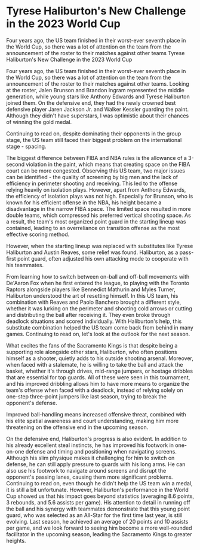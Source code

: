 #  Tyrese Haliburton's New Challenge in the 2023 World Cup

Four years ago, the US team finished in their worst-ever seventh place in the World Cup, so there was a lot of attention on the team from the announcement of the roster to their matches against other teams 
  Tyrese Haliburton's New Challenge in the 2023 World Cup

Four years ago, the US team finished in their worst-ever seventh place in the World Cup, so there was a lot of attention on the team from the announcement of the roster to their matches against other teams. Looking at the roster, Jalen Brunson and Brandon Ingram represented the middle generation, while young stars like Anthony Edwards and Tyrese Haliburton joined them. On the defensive end, they had the newly crowned best defensive player Jaren Jackson Jr. and Walker Kessler guarding the paint. Although they didn't have superstars, I was optimistic about their chances of winning the gold medal.

Continuing to read on, despite dominating their opponents in the group stage, the US team still faced their biggest problem on the international stage - spacing.

The biggest difference between FIBA and NBA rules is the allowance of a 3-second violation in the paint, which means that creating space on the FIBA court can be more congested. Observing this US team, two major issues can be identified - the quality of screening by big men and the lack of efficiency in perimeter shooting and receiving. This led to the offense relying heavily on isolation plays. However, apart from Anthony Edwards, the efficiency of isolation plays was not high. Especially for Brunson, who is known for his efficient offense in the NBA, his height became a disadvantage in the narrow FIBA space. The limited space resulted in more double teams, which compressed his preferred vertical shooting space. As a result, the team's most organized point guard in the starting lineup was contained, leading to an overreliance on transition offense as the most effective scoring method.

However, when the starting lineup was replaced with substitutes like Tyrese Haliburton and Austin Reaves, some relief was found. Haliburton, as a pass-first point guard, often adjusted his own attacking mode to cooperate with his teammates.

From learning how to switch between on-ball and off-ball movements with De'Aaron Fox when he first entered the league, to playing with the Toronto Raptors alongside players like Bennedict Mathurin and Myles Turner, Haliburton understood the art of resetting himself. In this US team, his combination with Reaves and Paolo Banchero brought a different style, whether it was lurking on the perimeter and shooting cold arrows or cutting and distributing the ball after receiving it. They even broke through deadlock situations and scored individually. With Haliburton's help, this substitute combination helped the US team come back from behind in many games. Continuing to read on, let's look at the outlook for the next season.

What excites the fans of the Sacramento Kings is that despite being a supporting role alongside other stars, Haliburton, who often positions himself as a shooter, quietly adds to his outside shooting arsenal. Moreover, when faced with a stalemate, he is willing to take the ball and attack the basket, whether it's through drives, mid-range jumpers, or hostage dribbles that are essential for top guards. All of these were seen in this tournament, and his improved dribbling allows him to have more means to organize the team's offense when faced with a deadlock, instead of relying solely on one-step three-point jumpers like last season, trying to break the opponent's defense.

Improved ball-handling means increased offensive threat, combined with his elite spatial awareness and court understanding, making him more threatening on the offensive end in the upcoming season.

On the defensive end, Haliburton's progress is also evident. In addition to his already excellent steal instincts, he has improved his footwork in one-on-one defense and timing and positioning when navigating screens. Although his slim physique makes it challenging for him to switch on defense, he can still apply pressure to guards with his long arms. He can also use his footwork to navigate around screens and disrupt the opponent's passing lanes, causing them more significant problems. Continuing to read on, even though he didn't help the US team win a medal, it is still a bit unfortunate. However, Haliburton's performance in the World Cup showed us that his impact goes beyond statistics (averaging 8.6 points, 3 rebounds, and 5.6 assists per game). His attention to detail in running off the ball and his synergy with teammates demonstrate that this young point guard, who was selected as an All-Star for the first time last year, is still evolving. Last season, he achieved an average of 20 points and 10 assists per game, and we look forward to seeing him become a more well-rounded facilitator in the upcoming season, leading the Sacramento Kings to greater heights.
